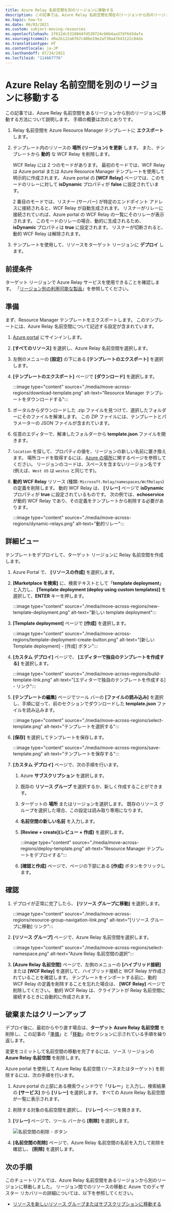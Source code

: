 ```yaml
---
title: Azure Relay 名前空間を別のリージョンに移動する
description: この記事では、Azure Relay 名前空間を現在のリージョンから別のリージョンに移動する方法について説明します。
ms.topic: how-to
ms.date: 06/03/2021
ms.custom: subject-moving-resources
ms.openlocfilehash: 2f612dc5318044fd539724c66b4aa37df6d3dafa
ms.sourcegitcommit: d9a2b122a6fb7c406e19e2af30a47643122c04da
ms.translationtype: HT
ms.contentlocale: ja-JP
ms.lasthandoff: 07/24/2021
ms.locfileid: "114667776"
---
```

# <a name="move-an-azure-relay-namespace-to-another-region"></a>Azure Relay 名前空間を別のリージョンに移動する
この記事では、Azure Relay 名前空間をあるリージョンから別のリージョンに移動する方法について説明します。 手順の概要は次のとおりです。

1. Relay 名前空間を Azure Resource Manager テンプレートに **エクスポート** します。
1. テンプレート内のリソースの **場所 (リージョン) を更新** します。 また、テンプレートから **動的** な WCF Relay を削除します。 

    WCF Relay には 2 つのモードがあります。 最初のモードでは、WCF Relay は Azure portal または Azure Resource Manager テンプレートを使用して明示的に作成されます。 Azure portal の **[WCF Relay]** ページでは、このモードのリレーに対して **isDynamic** プロパティが **false** に設定されています。 

    2 番目のモードでは、リスナー (サーバー) が特定のエンドポイント アドレスに接続されると、WCF Relay が自動生成されます。 リスナーがリレーに接続されていれば、Azure portal の WCF Relay の一覧にそのリレーが表示されます。 このモードのリレーの場合、動的に生成されるため、**isDynamic** プロパティは **true** に設定されます。 リスナーが切断されると、動的 WCF Relay は解除されます。 
1. テンプレートを使用して、リソースをターゲット リージョンに **デプロイ** します。

## <a name="prerequisites"></a>前提条件
ターゲット リージョンで Azure Relay サービスを使用できることを確認します。 「[リージョン別の利用可能な製品](https://azure.microsoft.com/global-infrastructure/services/?products=service-bus&regions=all)」を参照してください。 
 
## <a name="prepare"></a>準備
まず、Resource Manager テンプレートをエクスポートします。 このテンプレートには、Azure Relay 名前空間について記述する設定が含まれています。

1. [Azure portal](https://portal.azure.com) にサインインします。
2. **[すべてのリソース]** を選択し、Azure Relay 名前空間を選択します。
3. 左側のメニューの **[設定]** の下にある **[テンプレートのエクスポート]** を選択します。
4. **[テンプレートのエクスポート]** ページで **[ダウンロード]** を選択します。

    :::image type="content" source="./media/move-across-regions/download-template.png" alt-text="Resource Manager テンプレートをダウンロードする":::
5. ポータルからダウンロードした .zip ファイルを見つけて、選択したフォルダーにそのファイルを解凍します。 この ZIP ファイルには、テンプレートとパラメーターの JSON ファイルが含まれています。 
1. 任意のエディターで、解凍したフォルダーから **template.json** ファイルを開きます。
1. `location` を探して、プロパティの値を、リージョンの新しい名前に置き換えます。 場所コードを取得するには、[Azure の場所](https://azure.microsoft.com/global-infrastructure/locations/)に関するページを参照してください。 リージョンのコードは、スペースを含まないリージョン名です (例えば、`West US` は `westus` と同じです)。
1. **動的 WCF Relay** リソース (種類: `Microsoft.Relay/namespaces/WcfRelays`) の定義を削除します。 動的 WCF Relay は、 **[リレー]** ページで **isDynamic** プロパティが **true** に設定されているものです。 次の例では、**echoservice** が動的 WCF Relay であり、その定義をテンプレートから削除する必要があります。 

    :::image type="content" source="./media/move-across-regions/dynamic-relays.png" alt-text="動的リレー":::

## <a name="move"></a>詳細ビュー
テンプレートをデプロイして、ターゲット リージョンに Relay 名前空間を作成します。 

1. Azure Portal で、 **[リソースの作成]** を選択します。
2. **[Marketplace を検索]** に、検索テキストとして「**template deployment**」と入力し、 **[Template deployment (deploy using custom templates)]** を選択して、**ENTER** キーを押します。

    :::image type="content" source="./media/move-across-regions/new-template-deployment.png" alt-text="新しい template deployment":::    
1. **[Template deployment]** ページで **[作成]** を選択します。

    :::image type="content" source="./media/move-across-regions/template-deployment-create-button.png" alt-text="[新しい Template deployment] - [作成] ボタン":::        
1. **[カスタム デプロイ]** ページで、 **[エディターで独自のテンプレートを作成する]** を選択します。

    :::image type="content" source="./media/move-across-regions/build-template-link.png" alt-text="[エディターで独自のテンプレートを作成する] - リンク":::            
1. **[テンプレートの編集]** ページでツール バーの **[ファイルの読み込み]** を選択し、手順に従って、前のセクションでダウンロードした **template.json** ファイルを読み込みます。

    :::image type="content" source="./media/move-across-regions/select-template.png" alt-text="テンプレートを選択する":::                
1. **[保存]** を選択してテンプレートを保存します。 

    :::image type="content" source="./media/move-across-regions/save-template.png" alt-text="テンプレートを保存する":::                    
1. **[カスタム デプロイ]** ページで、次の手順を行います。 
    1. Azure **サブスクリプション** を選択します。 
    2. 既存の **リソース グループ** を選択するか、新しく作成することができます。 
    3. ターゲットの **場所** またはリージョンを選択します。 既存のリソース グループを選択した場合、この設定は読み取り専用になります。 
    4. **名前空間の新しい名前** を入力します。
    1. **[Review + create]\(レビュー + 作成\)** を選択します。 

        :::image type="content" source="./media/move-across-regions/deploy-template.png" alt-text="Resource Manager テンプレートをデプロイする":::
    1. **[確認と作成]** ページで、ページの下部にある **[作成]** ボタンをクリックします。 
    
## <a name="verify"></a>確認
1. デプロイが正常に完了したら、 **[リソース グループに移動]** を選択します。

    :::image type="content" source="./media/move-across-regions/resource-group-navigation-link.png" alt-text="[リソース グループに移動] リンク":::    
1. **[リソース グループ]** ページで、Azure Relay 名前空間を選択します。 

    :::image type="content" source="./media/move-across-regions/select-namespace.png" alt-text="Azure Relay 名前空間の選択":::    
1. **[Azure Relay 名前空間]** ページで、左側のメニューの **[ハイブリッド接続]** または **[WCF Relay]** を選択して、ハイブリッド接続と WCF Relay が作成されていることを確認します。 テンプレートをインポートする前に、動的 WCF Relay の定義を削除することを忘れた場合は、 **[WCF Relay]** ページで削除してください。 動的 WCF Relay は、クライアントが Relay 名前空間に接続するときに自動的に作成されます。 

## <a name="discard-or-clean-up"></a>破棄またはクリーンアップ
デプロイ後に、最初からやり直す場合は、**ターゲット Azure Relay 名前空間** を削除し、この記事の「[準備](#prepare)」と「[移動](#move)」のセクションに示されている手順を繰り返します。

変更をコミットして名前空間の移動を完了するには、ソース リージョンの **Azure Relay 名前空間** を削除します。 

Azure portal を使用して Azure Relay 名前空間 (ソースまたはターゲット) を削除するには、次の手順を行います。

1. Azure portal の上部にある検索ウィンドウで「**リレー**」と入力し、検索結果の **[サービス]** から **[リレー]** を選択します。 すべての Azure Relay 名前空間が一覧に表示されます。
2. 削除する対象の名前空間を選択し、 **[リレー]** ページを開きます。 
1. **[リレー]** ページで、ツール バーから **[削除]** を選択します。 

    ![名前空間の削除 - ボタン](./media/move-across-regions/delete-namespace-button.png)
3. **[名前空間の削除]** ページで、Azure Relay 名前空間の名前を入力して削除を確認し、 **[削除]** を選択します。 

## <a name="next-steps"></a>次の手順
このチュートリアルでは、Azure Relay 名前空間をあるリージョンから別のリージョンに移動しました。 リージョン間でのリソースの移動と Azure でのディザスター リカバリーの詳細については、以下を参照してください。

- [リソースを新しいリソース グループまたはサブスクリプションに移動する](../azure-resource-manager/management/move-resource-group-and-subscription.md)
